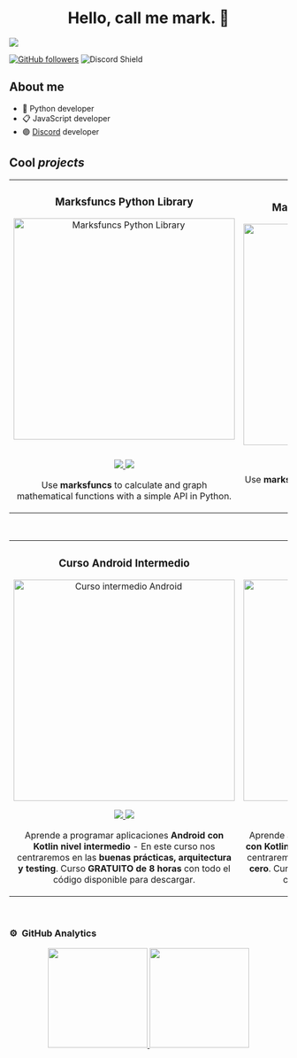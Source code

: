 <div align="center">
<h1 align="center">Hello, call me <strong> mark.</strong> 👋</h1>
</div>
<img src="https://i.ibb.co/kSpjZgb/brie.png">

[![GitHub followers](https://img.shields.io/github/followers/marc1fino?style=social)](https://github.com/marc1fino)
![Discord Shield](https://dcbadge.limes.pink/api/shield/708377162318741537)

## About me

- 🐍 Python developer
- 📋 JavaScript developer
- 🟣 [Discord](http://discordapp.com/users/708377162318741537) developer

## Cool _projects_

<table>
<tr>
<td width="50%">
<h3 align="center">Marksfuncs Python Library </h3>
<div align="center">
<a href="https://github.com/marc1fino/marksfuncs" target="_blank"><img src="https://i.ibb.co/1byrZdg/marksfuncs.png" width="400" alt="Marksfuncs Python Library"></a>
<p>
<a href="https://github.com/marc1fino/marksfuncs" target="_blank">
<br>
<img src="https://img.shields.io/badge/CODE-ff9?style=for-the-badge&logo=github&logoColor=black">
</a>
<a href="https://pypi.org/project/marksfuncs/" target="_blank">
<img src="https://img.shields.io/pypi/dm/marksfuncs?style=flat-square&logo=dependabot&logoColor=white&logoSize=auto&color=blue
">
</a>
</p>
<p>Use <strong>marksfuncs</strong> to calculate and graph mathematical functions with a simple API in Python.</p>
</div>
                                                                                      
</td>

<td width="50%">
<h3 align="center">Marksgeometrys Python Library</h3>
<div align="center">                                       
<a href="https://github.com/marc1fino/marksgeometrys" target="_blank"><img src="https://i.ibb.co/HXJ8xq7/marksfuncs-1.png" width="400" alt="Marksgeometrys Python Library"></a>
<br>
<p>
<a href="https://github.com/marc1fino/marksgeometrys" target="_blank">
<img src="https://img.shields.io/badge/CODE-ff9?style=for-the-badge&logo=github&logoColor=black">
</a>
<a href="https://pypi.org/project/marksgeometrys/" target="_blank">
<img src="https://img.shields.io/pypi/dm/marksfuncs?style=flat-square&logo=dependabot&logoColor=white&logoSize=auto&color=blue">
</a>
</p>
</p>Use <strong>marksgeometrys</strong> to calculate area or volume of a geometric figure.</p>
</div>                                                             
</table>                                                                                 
</div>
<br>

<table>
<tr>
<td width="50%">
<h3 align="center">Curso Android Intermedio</h3>
<div align="center">
<a href="https://github.com/ArisGuimera/Android-Expert-Intermedio" target="_blank"><img src="https://i.imgur.com/V48W0sU.jpg" width="400" alt="Curso intermedio Android"></a>
<p>
<a href="https://github.com/ArisGuimera/Android-Expert-Intermedio" target="_blank">
<img src="https://img.shields.io/badge/CÓDIGO-ff9?style=for-the-badge&logo=github&logoColor=black">
</a>
<a href="https://youtu.be/UaR7GSNACsM" target="_blank">
<img src="https://img.shields.io/badge/-Youtube-green?style=for-the-badge&color=fbfc40">
</a>
</p>
<p>Aprende a programar aplicaciones <strong>Android con Kotlin nivel intermedio</strong> - En este curso nos centraremos en las <strong>buenas prácticas, arquitectura y testing</strong>. Curso <strong>GRATUITO de 8 horas</strong> con todo el código disponible para descargar.</p>
</div>
                                                                                      
</td>

<td width="50%">
<h3 align="center">Curso Kotlin Multiplatform</h3>
<div align="center">
<a href="https://github.com/ArisGuimera/Curso-Kotlin-Multiplatform" target="_blank"><img src="https://i.imgur.com/nDDp1Ra.jpg" width="400" alt="Curso Kotlin Multiplatform"></a>
<p>
<a href="https://github.com/ArisGuimera/Curso-Kotlin-Multiplatform" target="_blank">
<img src="https://img.shields.io/badge/C%C3%93DIGO-cfaae0?style=for-the-badge&logo=github&logoColor=black">
</a>
<a href="https://youtube.com/playlist?list=PL8ie04dqq7_NUvBcMMosVRAbqZDWmRzX3&si=FdS-Z07ZFAUjDHAE" target="_blank">
<img src="https://img.shields.io/badge/-Youtube-green?style=for-the-badge&color=ff00f4">
</a>
</p>
<p>Aprende a programar aplicaciones <strong>multiplataform con Kotlin y Jetpack Compose</strong> - En este curso nos centraremos en dominar Kotlin Multiplatform <strong>desde cero</strong>. Curso <strong>GRATUITO</strong> (en desarrollo) con todo el código disponible para descargar.</p>
</div>
                                                                                      
</td>  
</table>                                                                                 
</div>
<br>

### ⚙️ &nbsp;GitHub Analytics

<p align="center">
<a href="https://github.com/ArisGuimera">
  <img height="180em" src="https://github-readme-stats-eight-theta.vercel.app/api?username=ArisGuimera&show_icons=true&theme=algolia&include_all_commits=true&count_private=true"/>
  <img height="180em" src="https://github-readme-stats-eight-theta.vercel.app/api/top-langs/?username=ArisGuimera&layout=compact&langs_count=8&theme=algolia"/>
</a>
</p>

